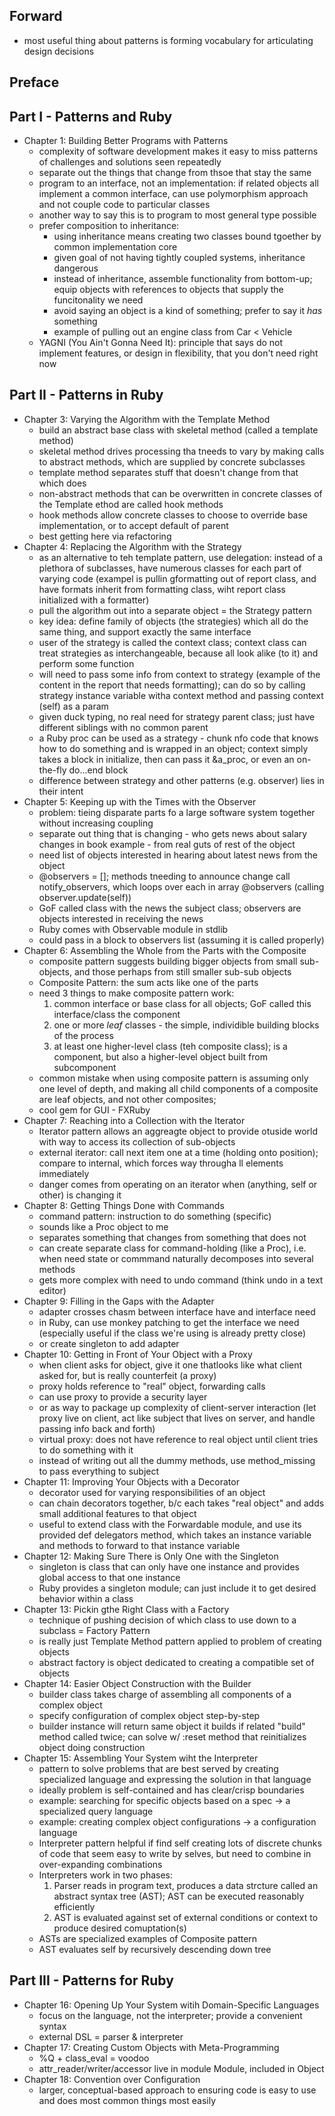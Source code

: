 ## Forward
- most useful thing about patterns is forming vocabulary for articulating design decisions

## Preface

## Part I - Patterns and Ruby
* Chapter 1: Building Better Programs with Patterns
  * complexity of software development makes it easy to miss patterns
of challenges and solutions seen repeatedly
  * separate out the things that change from thsoe that stay the same
  * program to an interface, not an implementation: if related objects
all implement a common interface, can use polymorphism approach and not
couple code to particular classes
  * another way to say this is to program to most general type
possible
  * prefer composition to inheritance:
    * using inheritance means creating two classes bound tgoether by
common implementation core
    * given goal of not having tightly coupled systems, inheritance
dangerous
    * instead of inheritance, assemble functionality from bottom-up;
equip objects with references to objects that supply the funcitonality
we need
    * avoid saying an object is a kind of something; prefer to say it
_has_ something
    * example of pulling out an engine class from Car < Vehicle
  * YAGNI (You Ain't Gonna Need It): principle that says do not
implement features, or design in flexibility, that you don't need right
now

## Part II - Patterns in Ruby
* Chapter 3: Varying the Algorithm with the Template Method
  * build an abstract base class with skeletal method (called a template
method)
  * skeletal method drives processing tha tneeds to vary by making calls
to abstract methods, which are supplied by concrete subclasses
  * template method separates stuff that doesn't change from that which
does
  * non-abstract methods that can be overwritten in concrete classes of
the Template ethod are called hook methods
  * hook methods allow concrete classes to choose to override base
implementation, or to accept default of parent
  * best getting here via refactoring
* Chapter 4: Replacing the Algorithm with the Strategy
  * as an alternative to teh template pattern, use delegation: instead
of a plethora of subclasses, have numerous classes for each part of
varying code (exampel is pullin gformatting out of report class, and
have formats inherit from formatting class, wiht report class
initialized with a formatter)
  * pull the algorithm out into a separate object = the Strategy pattern
  * key idea: define family of objects (the strategies) which all do the
same thing, and support exactly the same interface
  * user of the strategy is called the context class; context class can
treat strategies as interchangeable, because all look alike (to it) and
perform some function
  * will need to pass some info from context to strategy (example of the
content in the report that needs formatting); can do so by calling
strategy instance variable witha  context method and passing context
(self) as a param
  * given duck typing, no real need for strategy parent class; just have
different siblings with no common parent
  * a Ruby proc can be used as a strategy - chunk nfo code that knows
how to do something and is wrapped in an object; context simply takes a
block in initialize, then can pass it &a_proc, or even an on-the-fly
do...end block
  * difference between strategy and other patterns (e.g. observer) lies
in their intent
* Chapter 5: Keeping up with the Times with the Observer
  * problem: tieing disparate parts fo a large software system together
without increasing coupling
  * separate out thing that is changing - who gets news about salary
changes in book example - from real guts of rest of the object
  * need list of objects interested in hearing about latest news from
the object
  * @observers = []; methods tneeding to announce change call
notify_observers, which loops over each in array @observers (calling
observer.update(self))
  * GoF called class with the news the subject class; observers are
objects interested in receiving the news
  * Ruby comes with Observable module in stdlib
  * could pass in a block to observers list (assuming it is called
properly)
* Chapter 6: Assembling the Whole from the Parts with the Composite
  * composite pattern suggests building bigger objects from small
sub-objects, and those perhaps from still smaller sub-sub objects
  * Composite Pattern: the sum acts like one of the parts
  * need 3 things to make composite pattern work:
    1. common interface or base class for all objects; GoF called this
       interface/class the component
    2. one or more _leaf_ classes - the simple, individible building
       blocks of the process
    3. at least one higher-level class (teh composite class); is a
       component, but also a higher-level object built from subcomponent
  * common mistake when using composite pattern is assuming only one
level of depth, and making all child components of a composite are leaf objects,
and not other composites;
  * cool gem for GUI - FXRuby
* Chapter 7: Reaching into a Collection with the Iterator
  * Iterator pattern allows an aggreagte object to provide otuside world
with way to access its collection of sub-objects
  * external iterator: call next item one at a time (holding onto
position); compare to internal, which forces way througha ll elements
immediately
  * danger comes from operating on an iterator when (anything, self or
other) is changing it
* Chapter 8: Getting Things Done with Commands
  * command pattern: instruction to do something (specific)
  * sounds like a Proc object to me
  * separates something that changes from something that does not
  * can create separate class for command-holding (like a Proc), i.e.
when need state or commmand naturally decomposes into several methods
  * gets more complex with need to undo command (think undo in a text
editor)
* Chapter 9: Filling in the Gaps with the Adapter
  * adapter crosses chasm between interface have and interface need
  * in Ruby, can use monkey patching to get the interface we need
(especially useful if the class we're using is already pretty close)
  * or create singleton to add adapter
* Chapter 10: Getting in Front of Your Object with a Proxy
  * when client asks for object, give it one thatlooks like what client
asked for, but is really counterfeit (a proxy)
  * proxy holds reference to "real" object, forwarding calls
  * can use proxy to provide a security layer
  * or as way to package up complexity of client-server interaction
(let proxy live on client, act like subject that lives on server, and
handle passing info back and forth)
  * virtual proxy: does not have reference to real object until client
tries to do something with it
  * instead of writing out all the dummy methods, use method_missing to
pass everything to subject
* Chapter 11: Improving Your Objects with a Decorator
  * decorator used for varying responsibilities of an object
  * can chain decorators together, b/c each takes "real object" and adds
small additional features to that object
  * useful to extend class with the Forwardable module, and use its
provided def delegators method, which takes an instance variable and
methods to forward to that instance variable
* Chapter 12: Making Sure There is Only One with the Singleton
  * singleton is class that can only have one instance and provides
global access to that one instance
  * Ruby provides a singleton module; can just include it to get desired
behavior within a class
* Chapter 13: Pickin gthe Right Class with a Factory
  * technique of pushing decision of which class to use down to a
subclass = Factory Pattern
  * is really just Template Method pattern applied to problem of
creating objects
  * abstract factory is object dedicated to creating a compatible set of
objects
* Chapter 14: Easier Object Construction with the Builder
  * builder class takes charge of assembling all components of a complex
object
  * specify configuration of complex object step-by-step
  * builder instance will return same object it builds if related
"build" method called twice; can solve w/ :reset method that
reinitializes object doing construction
* Chapter 15: Assembling Your System wiht the Interpreter
  * pattern to solve problems that are best served by creating
specialized language and expressing the solution in that language
  * ideally problem is self-contained and has clear/crisp boundaries
  * example: searching for specific objects based on a spec -> a
specialized query language
  * example: creating complex object configurations -> a configuration
language
  * Interpreter pattern helpful if find self creating lots of discrete
chunks of code that seem easy to write by selves, but need to combine in
over-expanding combinations
  * Interpreters work in two phases:
    1. Parser  reads in program text, produces a data strcture called an
       abstract syntax tree (AST); AST can be executed reasonably
efficiently
    2. AST is evaluated against set of external conditions or context to
       produce desired comuptation(s)
  * ASTs are specialized examples of Composite pattern
  * AST evaluates self by recursively descending down tree

## Part III - Patterns for Ruby
* Chapter 16: Opening Up Your System witih Domain-Specific Languages
  * focus on the language, not the interpreter; provide a convenient
syntax
  * external DSL = parser & interpreter
* Chapter 17: Creating Custom Objects with Meta-Programming
  * %Q + class_eval = voodoo
  * attr_reader/writer/accessor live in module Module, included in
Object
* Chapter 18: Convention over Configuration
  * larger, conceptual-based approach to ensuring code is easy to use
and does most common things most easily
